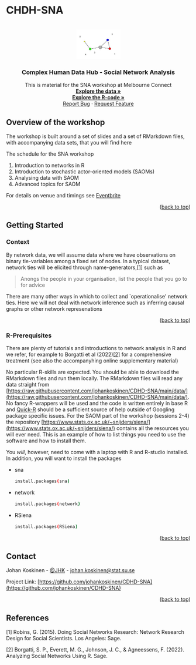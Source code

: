 # CHDH-SNA
<!-- PROJECT LOGO -->
<br />
<div align="center">
  <a href="https://github.com/johankoskinen/CHDH-SNA">
      <img src="images/smallnet.jpg" alt="Logo" width="120" height="80">
   </a>

  <h3 align="center">Complex Human Data Hub - Social Network Analysis</h3>

  <p align="center">
    This is material for the SNA workshop at Melbourne Connect
    <br />
    <a href="https://github.com/johankoskinen/CHDH-SNA/tree/main/data"><strong>Explore the data »</strong></a>
    <br />
    <a href="https://github.com/johankoskinen/CHDH-SNA/tree/main/Markdowns"><strong>Explore the R-code »</strong></a>
    <br />
    <a href="https://github.com/johankoskinen/CHDH-SNA/issues">Report Bug</a>
    ·
    <a href="https://github.com/johankoskinen/CHDH-SNA/issues">Request Feature</a>
  </p>
</div>


<!-- OVERVIEW -->
## Overview of the workshop

The workshop is built around a set of slides and a set of RMarkdown files, with accompanying data sets, that you will find here

The schedule for the SNA workshop
1. Introduction to networks in R
2. Introduction to stochastic actor-oriented models (SAOMs)
3. Analysing data with SAOM
4. Advanced topics for SAOM

For details on venue and timings see [Eventbrite](https://www.eventbrite.com/e/network-analysis-workshop-tickets-528916191567)


<p align="right">(<a href="#readme-top">back to top</a>)</p>


<!-- GETTING STARTED -->
## Getting Started



### Context

By network data, we will assume data where we have observations on binary tie-variables among a fixed set of nodes. In a typical dataset, network ties will be elicited through name-generators,[[1]](#1) such as

> Anongs the people in your organisation, list the people that you go to for advice

There are many other ways in which to collect and `operationalise' network ties. Here we will not deal with network inference such as inferring causal graphs or other network represenations

<p align="right">(<a href="#readme-top">back to top</a>)</p>

### R-Prerequisites

There are plenty of tutorials and introductions to network analysis in R and we refer, for example to Borgatti et al (2022)[[2]](#2) for a comprehensive treatment (see also the accompanyhing online supplementary material)

No particular R-skills are expected. You should be able to download the RMarkdown files and run them locally. The RMarkdown files will read any data straight from [https://raw.githubusercontent.com/johankoskinen/CDHD-SNA/main/data/](https://raw.githubusercontent.com/johankoskinen/CDHD-SNA/main/data/). No fancy R-wrappers will be used and the code is written entirely in base R and [Quick-R](https://www.statmethods.net/)
should be a sufficient source of help outside of Googling package specific issues. For the SAOM part of the workshop (sessions 2-4) the repository 
[https://www.stats.ox.ac.uk/~snijders/siena/](https://www.stats.ox.ac.uk/~snijders/siena/) contains all the resources you will ever need.
This is an example of how to list things you need to use the software and how to install them.

You *will*, however, need to come with a laptop with R and R-studio installed. In addition, you will want to install the packages
* sna
  ```sh
  install.packages(sna)
* network
  ```sh
  install.packages(network)  
  
* RSiena
  ```sh
  install.packages(RSiena)

<p align="right">(<a href="#readme-top">back to top</a>)</p>

<!-- CONTACT -->
## Contact

Johan Koskinen - [@JHK](https://twitter.com/drjohankoskinen) - johan.koskinen@stat.su.se

Project Link: [https://github.com/johankoskinen/CDHD-SNA](https://github.com/johankoskinen/CDHD-SNA)

<p align="right">(<a href="#readme-top">back to top</a>)</p>

## References
<a id="1">[1]</a> 
Robins, G. (2015).
Doing Social Networks Research: Network Research Design for Social Scientists.
Los Angeles: Sage.

<a id="2">[2]</a> 
Borgatti, S. P., Everett, M. G., Johnson, J. C., & Agneessens, F. (2022).
Analyzing Social Networks Using R.
Sage.
